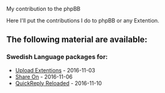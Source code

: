 My contribution to the phpBB

Here I'll put the contributions I do to phpBB or any Extention.

## The following material are available:

### Swedish Language packages for:  
- [Upload Extentions](../master/language/Upload-Extention/) - 2016-11-03  
- [Share On](../master/language/Share-On) - 2016-11-06  
- [QuickReply Reloaded](../master/language/QuickReply-Reloaded) - 2016-11-10  